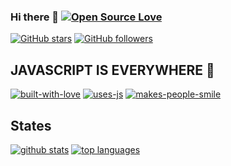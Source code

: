 ### Hi there 👋 [![Open Source Love](https://badges.frapsoft.com/os/v1/open-source.svg?v=103)][1]

<!--
**miko-github/miko-github** is a ✨ _special_ ✨ repository because its `README.md` (this file) appears on your GitHub profile
-->

[![GitHub stars](https://img.shields.io/github/stars/miko-github/vueStoreDashboard.svg?style=social&label=Star&maxAge=2592000)](https://GitHub.com/miko-github/miko-github/stargazers/)
[![GitHub followers](https://img.shields.io/github/followers/miko-github.svg?style=social&label=Follow&maxAge=2592000)](https://github.com/miko-github?tab=followers)

## JAVASCRIPT IS EVERYWHERE 🎉
[![built-with-love](http://ForTheBadge.com/images/badges/built-with-love.svg)][1]
[![uses-js](http://ForTheBadge.com/images/badges/uses-js.svg)][1]
[![makes-people-smile](http://ForTheBadge.com/images/badges/makes-people-smile.svg)][1]

## States

[![github stats](https://github-readme-stats.vercel.app/api?username=miko-github&theme=blue-green)][1]
[![top languages](https://github-readme-stats.vercel.app/api/top-langs/?username=miko-github&theme=blue-green)][1]

[1]: https://github.com/miko-github/miko-github/blob/main/README.md
